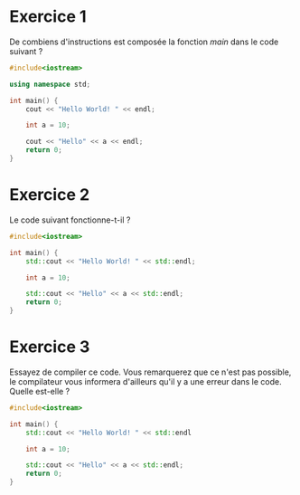 
# Exercice 1

De combiens d'instructions est composée la fonction *main* dans le code suivant ?

```c++
#include<iostream>

using namespace std;

int main() {
    cout << "Hello World! " << endl;

    int a = 10;

    cout << "Hello" << a << endl;
    return 0;
}
```


# Exercice 2

Le code suivant fonctionne-t-il ?

```c++
#include<iostream>

int main() {
    std::cout << "Hello World! " << std::endl;

    int a = 10;

    std::cout << "Hello" << a << std::endl;
    return 0;
}
```



# Exercice 3

Essayez de compiler ce code. Vous remarquerez que ce n'est pas possible, le compilateur vous informera d'ailleurs qu'il y a une erreur dans le code. Quelle est-elle ?

```c++
#include<iostream>

int main() {
    std::cout << "Hello World! " << std::endl

    int a = 10;

    std::cout << "Hello" << a << std::endl;
    return 0;
}
```


